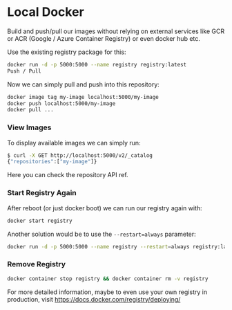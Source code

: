 # Local Docker

Build and push/pull our images without relying on external services like GCR or ACR (Google / Azure Container Registry) or even docker hub etc.


Use the existing registry package for this:

```bash
docker run -d -p 5000:5000 --name registry registry:latest
Push / Pull
```

Now we can simply pull and push into this repository:

```bash
docker image tag my-image localhost:5000/my-image
docker push localhost:5000/my-image
docker pull ...
```


### View Images

To display available images we can simply run:

```bash
$ curl -X GET http://localhost:5000/v2/_catalog
{"repositories":["my-image"]}
```
Here you can check the repository API ref.

### Start Registry Again
After reboot (or just docker boot) we can run our registry again with:

```bash
docker start registry
```

Another solution would be to use the `--restart=always` parameter:

```bash
docker run -d -p 5000:5000 --name registry --restart=always registry:latest
```

### Remove Registry
```bash
docker container stop registry && docker container rm -v registry
```
For more detailed information, maybe to even use your own registry in production, visit https://docs.docker.com/registry/deploying/